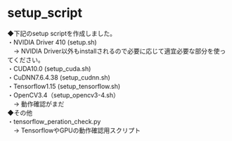 # setup_script
◆下記のsetup scriptを作成しました。<br>
 ・NVIDIA Driver 410 (setup.sh)<br>
 　→ NVIDIA Driver以外もinstallされるので必要に応じて適宜必要な部分を使ってください。<br>
 ・CUDA10.0 (setup_cuda.sh)<br>
 ・CuDNN7.6.4.38 (setup_cudnn.sh)<br>
 ・Tensorflow1.15 (setup_tensorflow.sh)<br>
 ・OpenCV3.4（setup_opencv3-4.sh）<br>
 　→ 動作確認がまだ <br>
◆その他<br>
 ・tensorflow_peration_check.py<br>
 　→ TensorflowやGPUの動作確認用スクリプト<br>
